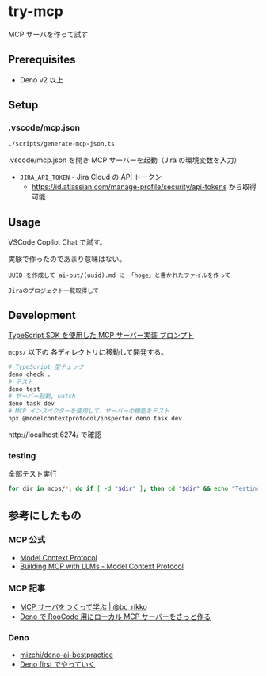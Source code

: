 # try-mcp

MCP サーバを作って試す

## Prerequisites

- Deno v2 以上

## Setup

### .vscode/mcp.json

```sh
./scripts/generate-mcp-json.ts
```

.vscode/mcp.json を開き MCP サーバーを起動（Jira の環境変数を入力）

- `JIRA_API_TOKEN` - Jira Cloud の API トークン
  - https://id.atlassian.com/manage-profile/security/api-tokens から取得可能

## Usage

VSCode Copilot Chat で試す。

実験で作ったのであまり意味はない。

```
UUID を作成して ai-out/(uuid).md に 「hoge」と書かれたファイルを作って
```

```
Jiraのプロジェクト一覧取得して
```

## Development

[TypeScript SDK を使用した MCP サーバー実装 プロンプト](ai/prompts/create-mcp-server.prompt.md)

`mcps/` 以下の 各ディレクトリに移動して開発する。

```sh
# TypeScript 型チェック
deno check .
# テスト
deno test
# サーバー起動, watch
deno task dev
# MCP インスペクターを使用して、サーバーの機能をテスト
npx @modelcontextprotocol/inspector deno task dev
```

http://localhost:6274/ で確認

### testing

全部テスト実行

```bash
for dir in mcps/*; do if [ -d "$dir" ]; then cd "$dir" && echo "Testing in $dir" && deno test && cd -; fi; done
```

## 参考にしたもの

### MCP 公式

- [Model Context Protocol](https://github.com/modelcontextprotocol)
- [Building MCP with LLMs - Model Context Protocol](https://modelcontextprotocol.io/tutorials/building-mcp-with-llms)

### MCP 記事

- [MCP サーバをつくって学ぶ | @bc_rikko](https://bcrikko.github.io/til/posts/2025-04-07/what-is-mcp/)
- [Deno で RooCode 用にローカル MCP サーバーをさっと作る](https://zenn.dev/mizchi/articles/deno-mcp-server)

### Deno

- [mizchi/deno-ai-bestpractice](https://github.com/mizchi/deno-ai-bestpractice)
- [Deno first でやっていく](https://zenn.dev/mizchi/articles/deno-first-choice)

